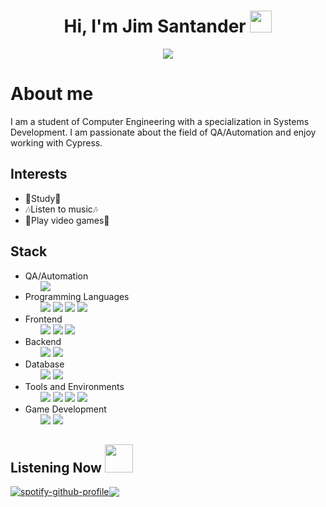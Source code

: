 <h1 align="center"><b>Hi, I'm Jim Santander </b><img src="https://media.giphy.com/media/hvRJCLFzcasrR4ia7z/giphy.gif" width="35"></h1>

<p align="center" ><img src="https://media.giphy.com/media/DqxSAbjbS5DOP3umEs/giphy.gif?cid=790b7611sthqeto8dtytp5sbkrnikgxdlhwwmjf32zzoegck&ep=v1_gifs_search&rid=giphy.gif&ct=g"> </p>

<h1><b>About me</b></h1>
<p>I am a student of Computer Engineering with a specialization in Systems Development. I am passionate about the field of QA/Automation and enjoy working with Cypress.</p>

<h2>Interests</h2>
<ul>
  <li>📓Study📓</li>
  <li>🎶Listen to music🎶</li>
  <li>👾Play video games👾</li>
</ul>

<h2>Stack</h2>
<ul>
  <li>QA/Automation
    <ul>
        <img src="https://img.shields.io/badge/Cypress-004080?style=for-the-badge&logo=cypress&logoColor=ffdd54">
    </ul>
  </li>
  <li>Programming Languages
    <ul>
        <img src="https://img.shields.io/badge/JavaScript-F7DF1E?style=for-the-badge&logo=javascript&logoColor=black">
        <img src="https://img.shields.io/badge/C%23-239120?style=for-the-badge&logo=csharp&logoColor=white">
        <img src="https://img.shields.io/badge/Python-3776AB?style=for-the-badge&logo=python&logoColor=white">
        <img src="https://img.shields.io/badge/GDScript-478CBF?style=for-the-badge&logo=godot-engine&logoColor=white">
    </ul>
  </li>
  <li>Frontend
    <ul>
        <img src="https://img.shields.io/badge/HTML-E34F26?style=for-the-badge&logo=html5&logoColor=white">
        <img src="https://img.shields.io/badge/CSS-1572B6?style=for-the-badge&logo=css3&logoColor=white">
        <img src="https://img.shields.io/badge/React-61DAFB?style=for-the-badge&logo=react&logoColor=black">
    </ul>
  </li>
  <li>Backend			
    <ul>
        <img src="https://img.shields.io/badge/Node.js-339933?style=for-the-badge&logo=node.js&logoColor=white">
        <img src="https://img.shields.io/badge/Express-000000?style=for-the-badge&logo=express&logoColor=white">
    </ul>
  </li>
  <li>Database
    <ul>
        <img src="https://img.shields.io/badge/SQLServer-CC2927?style=for-the-badge&logo=microsoft-sql-server&logoColor=white">
        <img src="https://img.shields.io/badge/PostgreSQL-336791?style=for-the-badge&logo=postgresql&logoColor=white">
    </ul>
  </li>
  <li>Tools and Environments
    <ul>
        <img src="https://img.shields.io/badge/Linux-FCC624?style=for-the-badge&logo=linux&logoColor=black">
        <img src="https://img.shields.io/badge/Windows-0078D6?style=for-the-badge&logo=windows&logoColor=white">
        <img src="https://img.shields.io/badge/Notion-000000?style=for-the-badge&logo=notion&logoColor=white">
        <img src="https://img.shields.io/badge/Obsidian-483699?style=for-the-badge&logo=obsidian&logoColor=white">
    </ul>
  </li>
  <li>Game Development
    <ul>
        <img src="https://img.shields.io/badge/Unity-000000?style=for-the-badge&logo=unity&logoColor=white">
        <img src="https://img.shields.io/badge/Godot-478CBF?style=for-the-badge&logo=godot-engine&logoColor=white">
    </ul>
  </li>
</ul>
<h2>Listening Now  <img src="https://media.giphy.com/media/3ohhwuiYAq2pNT4e5y/giphy.gif?cid=ecf05e478gu6ixy357jdzipofxs51173evnbaluv66a2hpao&ep=v1_stickers_search&rid=giphy.gif&ct=s" width="45"></h2> 

<div style="display: flex; align-items: center;">
  <a href="https://spotify-github-profile.kittinanx.com/api/view?uid=jim.wolft&redirect=true">
    <img src="https://spotify-github-profile.kittinanx.com/api/view?uid=jim.wolft&cover_image=true&theme=compact&show_offline=true&background_color=121212&interchange=true" alt="spotify-github-profile">
  </a>
    <img src="https://i.giphy.com/OP4C9oeeSVIrwgFNAk.webp" >
</div>





